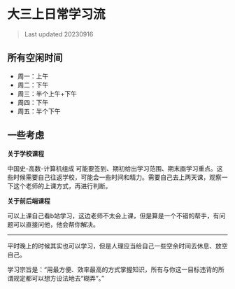 # 大三上日常学习流

> Last updated 20230916

## 所有空闲时间

- 周一：上午
- 周二：下午
- 周三：半个上午+下午
- 周四：下午
- 周五：半个下午

## 一些考虑

**关于学校课程**

中国史-高数-计算机组成 可能要签到、期初给出学习范围、期末画学习重点。这些时候需要自己往返学校，可能会一些时间和精力。需要自己去上两天课，观察一下这个老师的上课方式，再进行判断。

**关于前后端课程**

可以上课自己看b站学习，这边老师不太会上课，但是算是一个不错的帮手，有问题可以直接问他，他会帮你解决。

---

平时晚上的时候其实也可以学习，但是人理应当给自己一些空余时间去休息、放空自己。

学习宗旨是：“用最方便、效率最高的方式掌握知识，所有与你这一目标违背的所谓规定都可以想方设法地去“糊弄”。”


